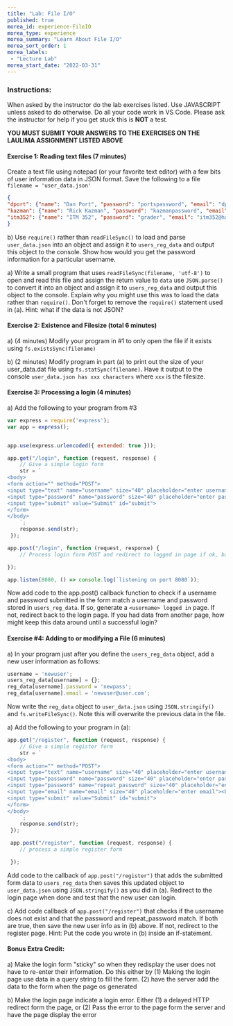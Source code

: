 ```yaml
--- 
title: "Lab: File I/O" 
published: true 
morea_id: experience-FileIO
morea_type: experience 
morea_summary: "Learn About File I/O"
morea_sort_order: 1 
morea_labels:
 - "Lecture Lab"
morea_start_date: "2022-03-31"
---
```


### Instructions: 
When asked by the instructor do the lab exercises listed. Use JAVASCRIPT unless asked to do otherwise.
Do all your code work in VS Code. Please ask the instructor for help if you get stuck this is **NOT** a test.

**YOU MUST SUBMIT YOUR ANSWERS TO THE EXERCISES ON THE LAULIMA ASSIGNMENT LISTED ABOVE**

#### Exercise 1: Reading text files (7 minutes)

Create a text file using notepad (or your favorite text editor) with a few bits of user information data in JSON format. Save the following to a file `filename = 'user_data.json'`
```JSON
{
"dport": {"name": "Dan Port", "password": "portspassword", "email": "dport@hawaii.edu"},
"kazman": {"name": "Rick Kazman", "password": "kazmanpassword", "email": "kazman@hawaii.edu"},
"itm352": {"name": "ITM 352", "password": "grader", "email": "itm352@hawaii.edu"}
}
```

b) Use `require()` rather than `readFileSync()` to load and parse `user_data.json` into an object and assign it to `users_reg_data` and output this object to the console. Show how would you get the password information for a particular username.

a) Write a small program that uses `readFileSync(filename, 'utf-8')` to open and read this file and assign the return value to `data` use `JSON.parse()` to convert it into an object and assign it to `users_reg_data` and output this object to the console. Explain why you might use this was to load the data rather than `require()`. Don't forget to remove the `require()` statement used in (a). Hint: what if the data is not JSON?  



#### Exercise 2: Existence and Filesize (total 6 minutes)

a) (4 minutes) Modify your program in #1 to only open the file if it exists using `fs.existsSync(filename)`

b) (2 minutes) Modify program in part (a) to print out the size of your user_data.dat file using `fs.statSync(filename)`. Have it output to the console `user_data.json has xxx characters` where `xxx` is the filesize.

#### Exercise 3: Processing a login (4 minutes)

a) Add the following to your program from #3
```Javascript
var express = require('express');
var app = express();


app.use(express.urlencoded({ extended: true }));

app.get("/login", function (request, response) {
    // Give a simple login form
    str = `
<body>
<form action="" method="POST">
<input type="text" name="username" size="40" placeholder="enter username" ><br />
<input type="password" name="password" size="40" placeholder="enter password"><br />
<input type="submit" value="Submit" id="submit">
</form>
</body>
    `;
    response.send(str);
 });

app.post("/login", function (request, response) {
    // Process login form POST and redirect to logged in page if ok, back to login page if not

});

app.listen(8080, () => console.log(`listening on port 8080`));
```
Now add code to the app.post() callback function to check if a username and password submitted in the form match a username and password stored in `users_reg_data`. If so, generate a `<username> logged in` page. If not, redirect back to the login page. If you had data from another page, how might keep this data around until a successful login?

#### Exercise #4: Adding to or modifying a File (6 minutes)
a) In your program just after you define the `users_reg_data` object, add a new user information as follows:
```Javascript
username = 'newuser';
users_reg_data[username] = {};
reg_data[username].password = 'newpass';
reg_data[username].email = 'newuser@user.com';
```
Now write the `reg_data` object to `user_data.json` using  `JSON.stringify()` and `fs.writeFileSync()`. Note this will overwrite the previous data in the file.

a) Add the following to your program in (a):
```Javascript
app.get("/register", function (request, response) {
    // Give a simple register form
    str = `
<body>
<form action="" method="POST">
<input type="text" name="username" size="40" placeholder="enter username" ><br />
<input type="password" name="password" size="40" placeholder="enter password"><br />
<input type="password" name="repeat_password" size="40" placeholder="enter password again"><br />
<input type="email" name="email" size="40" placeholder="enter email"><br />
<input type="submit" value="Submit" id="submit">
</form>
</body>
    `;
    response.send(str);
 });

 app.post("/register", function (request, response) {
    // process a simple register form

 });
 ```
Add code to the callback of `app.post("/register")` that adds the submitted form data to `users_reg_data` then saves this updated object to `user_data.json` using `JSON.stringify()` as you did in (a). Redirect to the login page when done and test that the new user can login.

c) Add code callback of `app.post("/register")` that checks if the username does not exist and that the password and repeat_password match. If both are true, then save the new user info as in (b) above. If not, redirect to the register page. Hint: Put the code you wrote in (b) inside an if-statement.

#### Bonus Extra Credit: 
a) Make the login form "sticky" so when they redisplay the user does not have to re-enter their information. Do this either by (1) Making the login page use data in a query string to fill the form. (2) have the server add the data to the form when the page os generated

b) Make the login page indicate a login error. Either (1) a delayed HTTP redirect form the page, or (2) Pass the error to the page form the server and have the page display the error